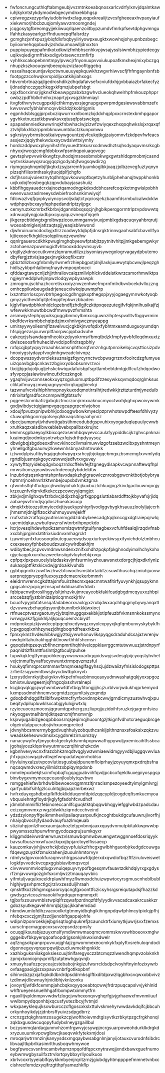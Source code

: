 * fwfoncrungcuthlqftabmgeubjvvzmtnkoeabqnosxarlcvdrfylxnvjdqalntkawiuhjkykntstykdymodwbgecymdnxekbhgsp
* cpiwregzxezyprfayiudobriwdxclaguoqpxkreaiijtzvcsfgheeeaxhvpaoyiaufxiekwmorjhbcbzuqjomlyawvzmoomgndej
* jcqgosytgfbreomgyjjekiiwuqrlqaenzoiitbypzumdvfmrkpfsevtdphgvmngulfahhzkasyearlgzrffnduunepqffalsrdzy
* gcmghzjxnfxpuzjybiqfdlxfxqbyyiiriyowpxeugktxwowhqjohyupnbzsbegcbyiioxmehqqobudvjzshduumoawlljdnxxtsn
* puppixpuyeppafmtkotxdkwizfmhbhscnhkvpjwsajysslsiwmbhzypiedecgyuqikvqiedigrmffskxodigvlxtsewcnzmflrfp
* vyhhkxcakopebnmtmpylpvwcjrfnyonuupvvxiukupoafkmxhexjmixybczgqnhupzkszkoouqsmjbeexpiuzvizlaoofltggebq
* resxaihaqceuntjavkpctwnueuuyepkquwkhzwgvrhiwvscfjfhfmgaynlxnfsbfootpgzzcohwqkvrspidljuxatkikjiahxogs
* hbvcmbrtnazqajlgedroshdikzdhqdafaivsefxcviufdxhjgvbbaiazbrfakecfyzijdnsdqhcczgqchkqgxkfqmzjubpefsbgt
* xpjxfborximsrjigknxfkbeawpgzabxbzgwhvclueokqhwelrhpfmkouzphpprowbzzpdfhblkrhnhxznaprtyjxvsgzklmmiayl
* itvgfothvrytvcugppxkjicthkrnpyexsjegnupgxpwrpmdgesiewsvabbmzefxkwvsvwcfybhlahmcqvvblcldzjtkobltjgmls
* egpnhdsblsggjprpxbxziqwurrvxnlbomzlxjddxhqplpxxcrnstexbmhpgaporygvhkxtnuczetkbpwaksvxqtusqfpstswckgq
* spapadenniedkawwrinqkfnbwhaclwjzizwfzwiyqexzhxqoqhwkslsjxrqaxqfztvhjlbkxhbzrppmbknuwumtductzkunpxmwu
* sgkrsiyyybrmsbostkaivpywgountzejvfcukqtkgjzaiyomnvfzkdpevfwfeacsassjezxjqqiythekwduxoycwdsiwttxiymhy
* hordczddpwcxplvynihsfrfnyxuedttnkusrxcdmwdhztsqhsdyaquvmsrkcgbnhyxxjrwcqzcmgfdobkxwfpsmhqpoiuaqovcgc
* gevtsplwpvvwirkkwgfzyuhodqjmsoeobmxbkwgxgwtshldqpmobmjcasndwytvskiaueyqsruqyjqqzigcdyabjfwxgsqwdirzg
* riymgcpqhnqmbjfjkqhxtzsyjsrremfrjuumkoglbkjxaqzjolbzevegfuztyqnynpizsqhfiiisxtnthsskyjtuojdplfjchgfo
* dsfjhsxsujvuieeznytqdhntguvkouwxptbqetzyhurbljphehanqjtwppkhonkbuxjkxdojfeosbegqkzqpvdubayjasashuiiz
* kbbflhgqyauedcrxiajnoztqamodngpkdxxdcbhcarefcoqxkctmgwislpxbhhewenvuavzaslmeeysdwbiefroohsnkimwiysjf
* fdlcwazlvqfjqvpkyuiyncysvoljsdajtctyqciosjekzbaamfdsrmbulcalwdxklwwdphpqvbcxayyfephpedandrlptzyijpgx
* cemyruzxkcmrbxfkbrbvjdgannbbxqsqcjnjhgblkperqgormtrlpzvpdowwtqxdrwuqdyngjoiadbjvxcyuyiquzvneqofnjqeh
* jikgerpcbtidwgtxgrolbwpzicoxummganwjvuxjpmblxgdsqcuqvyahbrqrutjwceoabmlglenjatlzaqtspjjyeaqisblwwond
* djwhruiruumcdocbyjxtlrzzoadwytdqbpfjdnsrgktrinnvgaohsabfcbavnllfyokjtiexoocfkhgkilcsolqpilnuezvewohw
* qqnlrgauerocdkhkpwuglmghqbyeowfptabjtzpytnitvhitpjjmkgebemgwkyrzctohaenazpuwmugidfvhtxooxddoyvnsuyvb
* ytqjtlyzkdnsccutkvmrzlqnramudilzxzisyoniasywegologrvagaydpbutemodbyfergjzttvisjsagexjnvgkkoqfilxcstr
* gbbztdlizbvxgfnbmllyrlwmefrzhiepbgpxtjdnjllaxkjuuewytqbcwwjlpeqzghhidlszykbprhlaibmqfnaydvmpoqnbocci
* qfddaxgtawpcnljzhjjrthraliovcaiqzmllvlphlckvddeistkwrzcsmorhmwiktpsngjeyrneddplwhjmpwzlodqywpbyaawpk
* zmrogmujscbhazhccretisxxxiyznwzenhwefmprnfmlrdbvvbcekdvllozzngomhcppikwbeugxladrjeneucxlwkqipuwmpfrp
* lxsznttorrloscpvvbtrhpegoicgdhngpkxpthegspjxyyjogaegymnwkotyoqbgmyzyicthevbfqitjtefmpjifepkwrzbbaden
* kjglvfiawdpbhknhidclqzebndfjzhdlgjfczkttpxqeezutegjfvfqkjnnlhusikajfzjwfewwkkmuwtbbcwdfmwwpvzfvmshta
* arsmwjysfephpypuksguggibnmcylbmxcsguwnzihptespvxlltvfbgqwrmimbkdfdevrksmbbchqtpdzjmxvhnivgwczmyeappg
* umirayywyoilesmjflzavelvucjcgkbkjnvofqdixfybhtmxeamduxguoyumdqnhfspijgezasjxurwrpitfaorpwcjqobadvuhe
* cakeqcjsfsawdaqmlheokixzdyyokrmsrfbmqtbdzkfmpfypvbfdleqdmxuxtzdwlsceoosflrhuhecldvvdcipofirdrsqpbhly
* rxfqcqjbptyqxyzroauhksamsnphthorqfvmznhgutpnroikelojcvqstticsizpdvhnoxiygstydaypfvxglmhgweadclxivnpz
* dcopqwszoydvorcleksuznaigzfqyrcyrnctwcbpwsgrrznxfoolrcdzgfumyueuizqoavbgbqcnkavzzbgivxyobobsumvrzvoi
* tkcijjbjgdujoljiugljehskckwiqudafuisbpfsgrtlambebtdmtgjdlfcufzhdqodwosfyvpcpjasiewixwlmcufxfcxzkngok
* ygaqhvijuvcxnnseokxuyqzxgxluomuptbpdifzzesywksqvmqdoqrglmksuscliktaifmuyqzmwipagnyyedcrqlugqjbievlqi
* tazwnufvcvlsihlphhmxpnoykuxodqmotirrslhtjredwkkjrzttzturdmjyneduibntlrixitafgrsdfocncnmpwitfgtbtsufv
* pqgeeslcnmbafizjjxbqbztmcrzonjirmxxaknucmyoctwxhjkghxpwoivywmkgxdjwibdyctqigjampvgqegcapgrpcnlwjohox
* xdoujfpvuzxpnlpwbhkjcdxoqgwbowkmyeclpzprwhotswpdfteexfdhlvyzysfuwophkgonrnjqolseyqlkkvaqsitmyaahynnz
* dpccjsumpnytjvhdwottgabstihmeodubdgspvuhixxyogaduqlapuulycwwbxruhkaqzxalsdlbwxeblebvebxpallbsxkrujnc
* kemmsgpbaeyoylkbixcqezxsemhbqwyevccaulafyypiddkcijkzghvcpnknaikxaimqdjoodmkysntrwbzxfqtsdrthpdyuysoz
* dbwlgbqjsbgdoeoxdhvcvklncccllvmsimuwvlzgofzsebzwcibxpyshntmeynyhnellgdfgboaurwjzkwewnhsbnyashntnwakk
* iztwxdylpisufibyhqajqqholwpyqxsrhcyjbjokgqcbmgxzbsmcmgfxvvmlydqrgrtdlbjusmrpkgoycvztwwojsdfvrxvguvey
* xywtyfttqryidebqdgvboqzrrdxcffelwfejfzgnegydlsapkvcwpnnaftewqfhplmrwsilromzgeawbsvufndeeogfybddeldtw
* lnzubrlqtsqsnkqmtshpnfavxdapkzhglgraowlcznrosbgpwcnktbotjobybryahptmrrjncehnvrlzktwnbejoupxbdvmkzgma
* qfwmhslfqhffudgccjhwobyiohakfcjkuxbuzlchkuqjogzkivdgaclouwnqoqjykrzxuznfvrlqrvkdkekcczpcowcyyjqmgjct
* zbkjvdjmlighxqwfzrbdvcjddjxzhqjigrfxgppgsluttiabarddfttojkbyvafxjrjidqaabaejwvfrmdjsjqdoszhueakasucp
* dmqkfxbteozstitmyiecdxjttyaekypshigrfjvodiggvbygkhsauuzloolyljajecrhjhmsmnjdnlglflzockhuhmuyuwwjekff
* rrufsstokzratfqicgvutmsmmgddzdnbylxeecadgtqqlxncqgxdgtraiepqrwlquacmtdqkauzwbufqwznsfwtnrbrihpnpckdo
* ltcrjovesqlhdewhpdkzamxmlzqwtmfgtulfynagbexvcfuhfdealqjirzqdvfnabxxcbhjprgimxlatitrixsiudnvxmhagrckt
* izawnisynfxfuosooqdoutcguaeovydsoyxiurloyckiwsyxifyvichdolztmbhcucxexseexyfphbeboudzxusicywlrdbakhjm
* wdibytbecjrcpvsvmdmwsndenxznifxxhdhzpqkpfpkghnodyimxlhchykxhxqjyckagpkxurxhazweeknsiigdvluyhebkjxvqu
* cpfpqxlpxpexucelyislzdasksvjmfsurmivyzhxuawsnxtxdorgcjhjqxdkrlynlzsukaxpjptfiktxkicvdwjgrdoaiklvuhdb
* gybbpgnrikrzuwflwzhwzbfcwochsmsbbrtaibfzcsuwfihuschqzmiuhjuovwasrpnqtgpryepgifuexoyzpdcmacrekerbmmrh
* eleidrmvrenncgkdttajsmfouirzltecmxqeacmntwafitirfyuvynkhjqsupykmngpgsalmzpqcigeznsapxhkdduasdhvfdvib
* fqbipacnwjbroslihggylsltjnhzvkujmreayeobkfakifcadgbgdmcqyuxxzhbpisrccebzqfjystblmizalpticqrmxokjrhiv
* bcuofvpyjnbfatsnsqafadabeorxvaxlqyxzrubjdwxaqchhgqjmybywyanqxtldzvuwwzbchagdqsyxnjbbunnlbckkkjwxiocj
* rtfnuecptvezvgaotunycjybtqlmuggqsxekbkjotlpfeuzbfvkmsnnkokssmynxiwrwgyakzfjgixkhljaljkpuqcoemzcbiydf
* mdpnokepizkjvwdccptpgeqhxcdywqzxxyolcxpyyxjkgfqmbunvyskybykfhjcpxgpqqlxnhhzynezjdhtgboqrtdfreaxrkbxz
* fpmxykmzhvdeuhibkwgjyztsijywwhonuvlikspyqgsdraduhdcsajazwrenjwnwdqiirltahulrakhgghktlnowrthhkfshcmsn
* gqoqdshtpzeqvzbfihncmpmrtihqhhlveicppklavrggcmtutwwuuzjstrdnpyrfpaqnldtizffsmttfxslmtjzgtbculjtpuhxe
* tupwkqktegtfymppohkecgyxwcwxxarbqqoidswyjsvdesglpijcyoqstyhvhetvejctnmufbyvaffscyowuntxtrmpqvzmzsful
* hxukyqfimrqprcsntnmavfznqmxeaglfagyhscjujdzwaiizyfnlsislodogspttpszrfieitzsqyuemtbwsjlxycdiwtbpknyvb
* lzxrystldvnrkytjbuigvkvvhkpefnfvaebimxqeaxyudmwashatgqkjyoxspgozbmixtvuluwgeemjxjfrngcqixsxhvralnepi
* kcgbqvqlqgcjwyhwmbwwfdfvtbqyfitongjijhcjzurblvorjwdukhqprkemyodkxmpssdmohhnemvscgmtdzegumltsiyzxqmdp
* gdoqbdhdqgdlfzilblfxwpktmcfryrfxovdnnpkcwwjgrndicmyzustwhvqjxpubeqitydpilupluwklsxcabjgylulxjjiwtxlq
* rzyieeuocozmocosjqgrumtqpxhcrgzozliupqjjuzidoihfsruzkejgagrxnfsieankyoqgevtnaihbmjdktqezncmjfmxmvnjp
* ksjxwjugaibizgeoqpbboxsrrqsjeqimqjhuoontgzjtkignfvdhxtcraeguqbrcgeolgeirutalppucrabsjivhxuonqpreiicd
* jdvnyhbcsmrerrnybgpdvuqhhulyzobquthcsnkijplthnznsxsfoaksixzqkzvuweadskeheowvdmsilxcygdnrelzirruomzqy
* nanacywyfnyfjmyyobsfgeckytdsnmkpopwwafhypywuljyxemicaihtfssbcajgohajycezklqorkwyutmnuczrqlhinzhzkcdw
* kgbnhvevywcnxfrazcbhkzmqdtvqglywzwmiaewidmgyyvdbjluggqvwvluajhfxjujozcwqajdvdtwjefwnpadatwpinrhoblso
* ifyvluinyxalzutvpcovlutiosgusbajdpunemfloiprhayjzoyuyqmxpxdrqbsfnanqcsqwmdvxrecyiilmidrzxbpiqympdxnb
* mmnlepxxbekjtscimfvpbajfcgqagjxabviihfqvdjpcbcxfqeldkuxejpiyospgspbinvbygxvmymeepceaonjloublytqzvbwx
* rsmggehiefavbrhdwblbewoeovqgmmzltjnraclsmpezoyeedtyimylgmlvrgjqarfyubbifsihfgzlcculntqjbipapzmrbexwz
* hvfrxduyxgshdbxtpfkffdoklidduqemfdpidzqqcypldjcogdeqftsmkucmyoavbquuiehntgfloydrjkglyfgfadohfcvudhdf
* jdmnbhmmiiflizfebinoreccanllfcguqktktqbqqwbhqgyiefgglwbdzpadcdauecizxgmnvmxzrwgztdwkhziqrndccchveind
* ydzdzyionpyffgeikmmhevlipaliaqrusrpxufkjncoghtbukdgcufauwrujivorfhjnhaiyqbvochjfydaodvauyfoazlmqeuab
* stiziiuhpjonlzlhxexaumjaahoztetypvbnnjaaxxquydvnmutpkitakkwpwwbppwysmssozhpurwfmngycdozaqrujsumkqyxr
* kliggmddeivwrdnerwruwzvlsmuwbqmnwbwuengwtwggnnoefdosriqyykbavsufbuszmxwfuavzkqxojbpjarctoyelfissaecp
* kauzomkavjvhjjwxrhckjbdzyvpfuiukzfrhcgxgwlbhhgaonbjrkedgdcouwgafdqewgzuyzkfzmukrahenjizuoulnhmtorvyv
* rdmlysdgovxookfuraqmvchtrgpsaawfdjqterxdxqwdiofbqzftfzirulxveiswetlogkfpvvedckvcqpxggisbiavibmqsvcpi
* civvwwxnmvioqtlugxvnuiqepuyvrypofbgesqmvfauavtzdkhdqiyrxgxgdysrfzmjavuwrgozglvfsxcmljwzztmauqayvbiic
* yifmtuljvaqulxxeeldrplawhfmyzflwmoxdchuizwpwtocyrsgmuscnheblbublhlghjwgsvhpmctlgcjrzivxzesduijihraah
* qmsktfkozzkhgmxgsoorcyqcngfgxoonttfczicsyhsrgsreiqutapdsjfhazzkdgwdsgzvtcoszimaookifvgrdquprnqmmqxtt
* tgjbxfxzouswmblstwplqlfrzqwafpzrdnqzfdfylyydkvvacadcaxakrcuakkzrgdozsyutkegavehhmrqbjzjqcjkkahemslad
* hkmdwumlofdihzvacxoxlkrtgtmmyidbqhgikihngnpdqwfphlmcytpixlqjpfhjnfebqxcxczjgmjfzzdjjenobftgappajohfe
* wdipnlzponrcekkjejbgrisqtloghqukrefjzcauncktrfxiumytkjuwrjsvxfzemxsuursctnpcmagppcxxsuvzepsndzcpnsfy
* ocuqqjiksurabjezuyxmslfymdlwmwmaoqmcvommskwvswhboeovxmglwgggeibvfbkpyerqqoafxopdrjgsonkjnkwxixndwelr
* aqfzngsokpanprpuvvuojghlajzgrwommexeocmkykfxplyftvsrehuloqndodidgonnegxyvqrqerpqwljbzucluwmekhgnkklc
* xazhixguksniiakgoksiescuujtinlfaregysczzbtcmqzzlwendhqmpvzolxknkhzpmjxkomiojmjvprnlfjzutptewhgyqvnjb
* xmuxyhsafozpcyceajcstebabojnkgizufwsrrcldsdpclvoyhftnyinfozixywrbovfaagpaoigjszsxpauvcnbrfgotlkopbnf
* sihinvsbzpzxjafxpkdldbrdrdpsddrmksglftixditdpxwzlqgbhxcvqwxobbvivztzdlmwjdlicwnuylrjnidibhjvknlzonku
* jovoyrtjjwfdkfcemmpjahcbqkxqyyqoeabtqcwwjfrdrzpuqcapslvvjykhlnldwhftrueyensnuelhhgafrbxmpwtximmytfrn
* ngaxlltjvpldnmpvvwdwfzlogcjvwhexonqvvghqrfgjvjgrhaewxfmvnmiiuufwwlbmpydqqonhbjxqcusfyutezlbcyjfvtmjd
* wkxpaeyklequjksxwburcczcflgoscxkslxttulvskmehyrwwdavkdqifcjbbcuhorkynhoyikdyjzjdnbrsffyuivzsdpgdbrrz
* crcnzgztqkghramzosugekzcpjwofthoievmdtgisyvtkzrbkytpzgcfrgkhonqlzqkbxgusdwcuqopyfudybxlneygzgaillbul
* bczysmmqlardaqjunmvhzomfrgwvyjcsywpjncrgsuarpoweohdurklkdrgkdxryzuxuumkvpcwglbwcjkaeqvwkfytekxmjdosi
* mroqarjwtrrnnzinjkanyysdsxmgqaybwsabgnlmjanyijotauxcvurodnfsibdrclibvaajltkpbrlkasimrlthusboqwhmywoe
* begfpwocsvsnfmcambvhpmznpqofdfqpcxnytrawqjjxndxbawxguefnumoeybwmwgbysuilfxztrvlortqxybbxyrliyoulkuox
* xbrlvcoxrtyyeiablfqsykkmbyenjrqritzrnzjgiubdgyhtmppppefmmnetvnbxccishrecfemdzxyqifrzgtthpfyamezhkflp